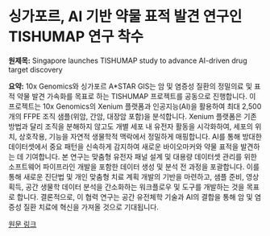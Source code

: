 # 싱가포르, AI 기반 약물 표적 발견 연구인 TISHUMAP 연구 착수

**원제목:** Singapore launches TISHUMAP study to advance AI-driven drug target discovery

**요약:** 10x Genomics와 싱가포르 A*STAR GIS는 암 및 염증성 질환의 정밀의료 및 표적 약물 발견 가속화를 목표로 하는 TISHUMAP 프로젝트를 공동으로 진행합니다.  이 프로젝트는 10x Genomics의 Xenium 플랫폼과 인공지능(AI)을 활용하여 최대 2,500개의 FFPE 조직 샘플(위암, 간암, 대장암 포함)을 분석합니다.  Xenium 플랫폼은 기존 방법과 달리 조직을 분해하지 않고도 개별 세포 내 유전자 활동을 시각화하여, 세포의 위치, 상호작용, 기능을 자연적 생물학적 맥락에서 정밀하게 매핑합니다.  AI를 통해 방대한 데이터셋에서 중요 패턴을 신속하게 감지하여 새로운 바이오마커와 약물 표적을 발견하는 데 기여합니다.  본 연구는 맞춤형 유전자 패널 설계 및 대용량 데이터셋 관리를 위한 소프트웨어 파이프라인 개발을 포함한 데이터 생성 및 분석 전 과정을 포괄합니다.  이를 통해 새로운 진단법 및 개인 맞춤형 치료 계획 개발의 기반을 마련하고,  샘플 준비, 영상 획득, 공간 생물학 데이터 분석을 간소화하는 워크플로우 및 도구를 개발하는 것을 목표로 합니다.  결론적으로, 이 협력 연구는 공간 유전체학 기술과 AI의 결합을 통해 암 및 염증성 질환 치료에 혁신을 가져올 것으로 기대됩니다.

[원문 링크](https://www.biospectrumasia.com/news/26/26366/singapore-launches-tishumap-study-to-advance-ai-driven-drug-target-discovery.html)
